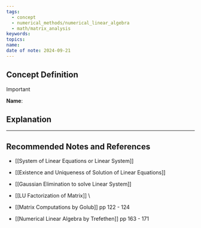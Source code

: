 ```yaml
---
tags:
  - concept
  - numerical_methods/numerical_linear_algebra
  - math/matrix_analysis
keywords: 
topics: 
name: 
date of note: 2024-09-21
---
```


## Concept Definition

>[!important]
>**Name**: 



## Explanation





-----------
##  Recommended Notes and References


- [[System of Linear Equations or Linear System]]
- [[Existence and Uniqueness of Solution of Linear Equations]]
- [[Gaussian Elimination to solve Linear System]]
- [[LU Factorization of Matrix]]
\

- [[Matrix Computations by Golub]] pp 122 - 124
- [[Numerical Linear Algebra by Trefethen]] pp 163 - 171 